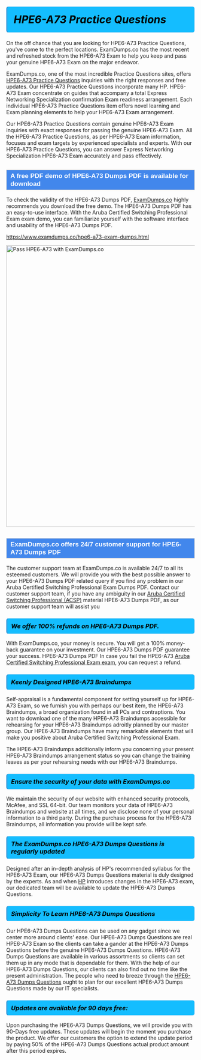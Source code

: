 <h1>                <strong><span style="display: block; color: #000000; background: #14BDFF; border: 0.5px solid #AED6F1; border-left: 3px solid #3498DB; padding: .6em; border-radius: 6px;">                     <em>HPE6-A73 <span class="exam_variation">Practice Questions</span> </em>                </span></strong>            </h1>                        <p>On the off chance that you are looking for HPE6-A73 <span class="exam_variation">Practice Questions</span>, you've come to the perfect locations.             ExamDumps.co has the most recent and refreshed stock from the HPE6-A73 Exam to help you keep and pass your genuine HPE6-A73 Exam on the major endeavor.</p>                        <p>ExamDumps.co, one of the most incredible <span class="exam_variation">Practice Questions</span> sites, offers <a href="https://www.examdumps.co/hpe6-a73-exam-dumps.html">HPE6-A73 <span class="exam_variation">Practice Questions</span></a> inquiries with the right responses and free updates. Our HPE6-A73 <span class="exam_variation">Practice Questions</span> incorporate             many HP. HPE6-A73 Exam concentrate on guides that accompany a total Express Networking Specialization confirmation Exam readiness arrangement. Each individual             HPE6-A73 <span class="exam_variation">Practice Questions</span> item offers novel learning and Exam planning elements to help your HPE6-A73 Exam arrangement.</p>                        <p>Our HPE6-A73 <span class="exam_variation">Practice Questions</span> contain genuine HPE6-A73 Exam inquiries with exact responses for passing the genuine HPE6-A73 Exam. All the HPE6-A73 <span class="exam_variation">Practice Questions</span>,             as per HPE6-A73 Exam information, focuses and exam targets by experienced specialists and experts. With our HPE6-A73 <span class="exam_variation">Practice Questions</span>, you can answer             Express Networking Specialization HPE6-A73 Exam accurately and pass effectively.</p>                        <h2 style="background: #4287ec; border: 1px solid #cccccc; padding: 5px 10px;">                <span style="color: #ffffff;">                    <span style="font-size: 11pt;">                        <span style="line-height: normal;">                            <span style="font-family: Calibri,sans-serif;">                                <strong>                                    <span style="font-size: 13.0pt;">A free PDF demo of HPE6-A73 <span class="exam_variation2">Dumps PDF</span> is available for download</span>                                </strong>                            </span>                        </span>                    </span>                </span>            </h2>                        <p>To check the validity of the HPE6-A73 <span class="exam_variation2">Dumps PDF</span>, <a href="https://www.examdumps.co/">ExamDumps.co</a> highly recommends you download the free demo. The HPE6-A73 <span class="exam_variation2">Dumps PDF</span> has an easy-to-use interface.             With the Aruba Certified Switching Professional Exam exam demo, you can familiarize yourself with the software interface and usability of the HPE6-A73 <span class="exam_variation2">Dumps PDF</span>.</p>                        <p><a href="https://www.examdumps.co/hpe6-a73-exam-dumps.html">https://www.examdumps.co/hpe6-a73-exam-dumps.html</a></p>                        <p><a href="https://www.examdumps.co/"><img src="https://www.examdumps.co//images/banners/big-sale-20-percent-discount-offer-examdumps.jpg" class="postImage" alt="Pass HPE6-A73 with ExamDumps.co" width="750"></a></p>                            <h2 style="background: #4287ec; border: 1px solid #cccccc; padding: 5px 10px;">                <span style="color: #ffffff;">                    <span style="font-size: 11pt;">                        <span style="line-height: normal;">                            <span style="font-family: Calibri,sans-serif;">                                <strong>                                    <span style="font-size: 13.0pt;">ExamDumps.co offers 24/7 customer support for HPE6-A73 <span class="exam_variation2">Dumps PDF</span> </span>                                </strong>                            </span>                        </span>                    </span>                </span>            </h2>                        <p>The customer support team at ExamDumps.co is available 24/7 to all its esteemed customers. We will provide you with the best possible answer to your HPE6-A73 <span class="exam_variation2">Dumps PDF</span>            related query if you find any problem in our Aruba Certified Switching Professional Exam <span class="exam_variation2">Dumps PDF</span>. Contact our customer support team, if you have any ambiguity in             our <a href="https://www.examdumps.co/aruba-certified-switching-professional-acsp-exam-dumps.html">Aruba Certified Switching Professional (ACSP)</a> material HPE6-A73 <span class="exam_variation2">Dumps PDF</span>, as our customer support team will assist you</p>                        <h3>                <strong>                    <span style="display: block; color: #000000; background: #14BDFF; border: 0.5px solid #AED6F1; border-left: 3px solid #3498DB; padding: .6em; border-radius: 6px;">                        <em>We offer 100% refunds on HPE6-A73 <span class="exam_variation2">Dumps PDF</span>.</em>                    </span>                </strong>            </h3>                        <p>With ExamDumps.co, your money is secure. You will get a 100% money-back guarantee on your investment. Our HPE6-A73 <span class="exam_variation2">Dumps PDF</span> guarantee your success.             HPE6-A73 <span class="exam_variation2">Dumps PDF</span> In case you fail the HPE6-A73 <a href="https://www.examdumps.co/hpe6-a73-exam-dumps.html">Aruba Certified Switching Professional Exam exam</a>, you can request a refund.</p>                        <h3>                <strong>                    <span style="display: block; color: #000000; background: #14BDFF; border: 0.5px solid #AED6F1; border-left: 3px solid #3498DB; padding: .6em; border-radius: 6px;">                        <em>Keenly Designed HPE6-A73 <span class="exam_variation3">Braindumps</span></em>                    </span>                </strong>            </h3>                        <p>Self-appraisal is a fundamental component for setting yourself up for HPE6-A73 Exam, so we furnish you with perhaps our best item, the HPE6-A73 <span class="exam_variation3">Braindumps</span>,             a broad organization found in all PCs and contraptions. You want to download one of the many HPE6-A73 <span class="exam_variation3">Braindumps</span> accessible for rehearsing for your             HPE6-A73 <span class="exam_variation3">Braindumps</span> adroitly planned by our master group. Our HPE6-A73 <span class="exam_variation3">Braindumps</span> have many remarkable elements that will make you             positive about Aruba Certified Switching Professional Exam.</p>                        <p>The HPE6-A73 <span class="exam_variation3">Braindumps</span> additionally inform you concerning your present HPE6-A73 <span class="exam_variation3">Braindumps</span> arrangement status so you can change the training             leaves as per your rehearsing needs with our HPE6-A73 <span class="exam_variation3">Braindumps</span>.</p>                        <h3>                <strong>                    <span style="display: block; color: #000000; background: #14BDFF; border: 0.5px solid #AED6F1; border-left: 3px solid #3498DB; padding: .6em; border-radius: 6px;">                        <em>Ensure the security of your data with ExamDumps.co </em>                    </span>                </strong>            </h3>                        <p>We maintain the security of our website with enhanced security protocols, McAfee, and SSL 64-bit. Our team monitors your data of HPE6-A73 <span class="exam_variation3">Braindumps</span> and website at all times,             and we disclose none of your personal information to a third party. During the purchase process for the HPE6-A73 <span class="exam_variation3">Braindumps</span>, all information you provide will be kept safe.</p>                        <h3>                <strong>                    <span style="display: block; color: #000000; background: #14BDFF; border: 0.5px solid #AED6F1; border-left: 3px solid #3498DB; padding: .6em; border-radius: 6px;">                        <em>The ExamDumps.co HPE6-A73 <span class="exam_variation4">Dumps Questions</span> is regularly updated </em>                    </span>                </strong>            </h3>                        <p>Designed after an in-depth analysis of HP's recommended syllabus for the HPE6-A73 Exam, our HPE6-A73 <span class="exam_variation4">Dumps Questions</span> material is duly designed by the experts.             As and when <a href="https://www.examdumps.co/hp-exam-dumps.html">HP</a> introduces changes in the HPE6-A73 exam, our dedicated team will be available to update the HPE6-A73 <span class="exam_variation4">Dumps Questions</span>.</p>                        <h3>                <strong>                    <span style="display: block; color: #000000; background: #14BDFF; border: 0.5px solid #AED6F1; border-left: 3px solid #3498DB; padding: .6em; border-radius: 6px;">                        <em>Simplicity To Learn HPE6-A73 <span class="exam_variation4">Dumps Questions</span></em>                    </span>                </strong>            </h3>                        <p>Our HPE6-A73 <span class="exam_variation4">Dumps Questions</span> can be used on any gadget since we center more around clients' ease. Our HPE6-A73 <span class="exam_variation4">Dumps Questions</span> are real HPE6-A73 Exam             so the clients can take a gander at the HPE6-A73 <span class="exam_variation4">Dumps Questions</span> before the genuine HPE6-A73 <span class="exam_variation4">Dumps Questions</span>. HPE6-A73 <span class="exam_variation4">Dumps Questions</span> are available in various assortments             so clients can set them up in any mode that is dependable for them. With the help of our HPE6-A73 <span class="exam_variation4">Dumps Questions</span>, our clients can also find out no time like the present administration.             The people who need to breeze through the <a href="https://www.examdumps.co/hpe6-a73-exam-dumps.html">HPE6-A73 <span class="exam_variation4">Dumps Questions</span></a> ought to plan for our excellent HPE6-A73 <span class="exam_variation4">Dumps Questions</span> made by our IT specialists.</p>                        <h3>                <strong>                    <span style="display: block; color: #000000; background: #14BDFF; border: 0.5px solid #AED6F1; border-left: 3px solid #3498DB; padding: .6em; border-radius: 6px;">                        <em>Updates are available for 90 days free:</em>                    </span>                </strong>            </h3>                        <p>Upon purchasing the HPE6-A73 <span class="exam_variation4">Dumps Questions</span>, we will provide you with 90-Days free updates. These updates will begin the moment you purchase the product.             We offer our customers the option to extend the update period by paying 50% of the HPE6-A73 <span class="exam_variation4">Dumps Questions</span> actual product amount after this period expires.</p>                    
